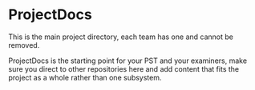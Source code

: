 # ProjectDocs

This is the main project directory, each team has one and cannot be removed.

ProjectDocs is the starting point for your PST and your examiners, make sure you direct to other repositories here and add content that fits the project as a whole rather than one subsystem.